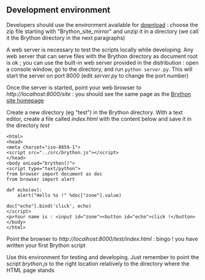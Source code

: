 Development environment
-----------------------

Developers should use the environment available for [download](https://github.com/brython-dev/brython/releases) : choose the zip file starting with "Brython\_site\_mirror" and unzip it in a directory (we call it the Brython directory in the next paragraphs)

A web server is necessary to test the scripts locally while developing. Any web server that can serve files with the Brython directory as document root is ok ; you can use the built-in web server provided in the distribution : open a console window, go to the directory, and run `python server.py`. This will start the server on port 8000 (edit _server.py_ to change the port number)

Once the server is started, point your web browser to _http://localhost:8000/site_ : you should see the same page as the [Brython site homepage](http://www.brython.info)

Create a new directory (eg "test") in the Brython directory. With a text editor, create a file called _index.html_ with the content below and save it in the directory _test_

    <html>
    <head>
    <meta charset="iso-8859-1">
    <script src="../src/brython.js"></script>
    </head>
    <body onLoad="brython()">
    <script type="text/python">
    from browser import document as doc
    from browser import alert
    
    def echo(ev):
        alert("Hello %s !" %doc["zone"].value)
    
    doc["echo"].bind('click', echo)
    </script>
    <p>Your name is : <input id="zone"><button id="echo">click !</button>
    </body>
    </html>


Point the browser to _http://localhost:8000/test/index.html_ : bingo ! you have written your first Brython script

Use this environment for testing and developing. Just remember to point the script _brython.js_ to the right location relatively to the directory where the HTML page stands

